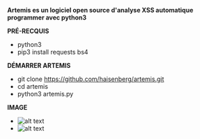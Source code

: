 **Artemis es un logiciel open source d'analyse XSS automatique programmer avec python3**

**PRÉ-RECQUIS** 

* python3
* pip3 install requests bs4

**DÉMARRER ARTEMIS**

* git clone https://github.com/haisenberg/artemis.git
* cd artemis
* python3 artemis.py

**IMAGE**
* ![alt text](https://ttm.sh/dKJ.png)
* ![alt text](https://ttm.sh/dKo.png)
